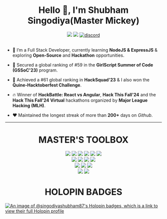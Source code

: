 <div align="center">
  <h1 align="center">Hello 👋, I'm Shubham Singodiya(Master Mickey)</h1></hr>
  <a href="https://www.linkedin.com/in/singodiyashubham87/"><img src="https://img.shields.io/badge/LinkedIn-d5d5d5?style=for-the-badge&logo=linkedin&logoColor=1A0000"/></a>
  <a href="mailto:singodiyashubham87@gmail.com"><img src="https://img.shields.io/badge/Gmail-d5d5d5?style=for-the-badge&logo=gmail&logoColor=1A0000" /></a>
  <a href="https://discordapp.com/users/967858699156729866"><img src="https://img.shields.io/badge/Discord-d5d5d5?style=for-the-badge&logo=discord&logoColor=1A0000" alt="discord" ></a>
</div>

</hr>
</br>

<div align="left">
   
- 🌱 I’m a Full Stack Developer, currently learning **NodeJS & ExpressJS** & exploring **Open-Source** and **Hackathon** opportunities.

- 👤 Secured a global ranking of #59 in the **GirlScript Summer of Code (GSSoC'23)** program.

- 🤫 Achieved a #61 global ranking in **HackSquad'23** & I also won the **Quine-Hacktoberfest Challenge**.

- 🔥 Winner of **HackBattle: React vs Angular**, **Hack This Fall'24** and the **Hack This Fall'24 Virtual** hackathons organized by **Major League Hacking (MLH)**.

- ❤️ Maintained the longest streak of more than **200+** days on *Github*.

</div>
  
<hr>
<div align="center" >
<h1>MASTER'S TOOLBOX</h1>
 </div>
<p align="center"> 
<img src="https://img.shields.io/badge/React-20232A?style=for-the-badge&logo=react&logoColor=61DAFB"/> 
<img src="https://img.shields.io/badge/Node.js-339933?style=for-the-badge&logo=nodedotjs&logoColor=white"/>
<img src="https://img.shields.io/badge/Express.js-000000?style=for-the-badge&logo=express&logoColor=white"/>
<img src="https://img.shields.io/badge/MongoDB-4EA94B?style=for-the-badge&logo=mongodb&logoColor=white"/>
<img src="https://img.shields.io/badge/Chakra--UI-319795?style=for-the-badge&logo=chakra-ui&logoColor=white" />
<img src="https://img.shields.io/badge/Tailwind_CSS-38B2AC?style=for-the-badge&logo=tailwind-css&logoColor=white"/></br>
<img src="https://img.shields.io/badge/Bootstrap-563D7C?style=for-the-badge&logo=bootstrap&logoColor=white" />
<img src="https://img.shields.io/badge/Postman-FF6C37?style=for-the-badge&logo=Postman&logoColor=white" />
<img src="https://img.shields.io/badge/Figma-F24E1E?style=for-the-badge&logo=figma&logoColor=white"/>
<img src="https://img.shields.io/badge/Vercel-000000?style=for-the-badge&logo=vercel&logoColor=white"/></br>
<img src="https://img.shields.io/badge/HTML5-E34F26?style=for-the-badge&logo=html5&logoColor=white" /> 
<img src="https://img.shields.io/badge/CSS3-1572B6?style=for-the-badge&logo=css3&logoColor=white" />
<img src="https://img.shields.io/badge/JavaScript-323330?style=for-the-badge&logo=javascript&logoColor=F7DF1E"/></br>
<img src="https://img.shields.io/badge/GIT-E44C30?style=for-the-badge&logo=git&logoColor=white"/>
<a href="https://github.com/singodiyashubham87"><img src="https://img.shields.io/badge/GitHub-000000?style=for-the-badge&logo=github&logoColor=white"/></a>

<div align="center" >
<h1>HOLOPIN BADGES</h1>
 </div>

[![An image of @singodiyashubham87's Holopin badges, which is a link to view their full Holopin profile](https://holopin.me/singodiyashubham87)](https://holopin.io/@singodiyashubham87)

</hr>
